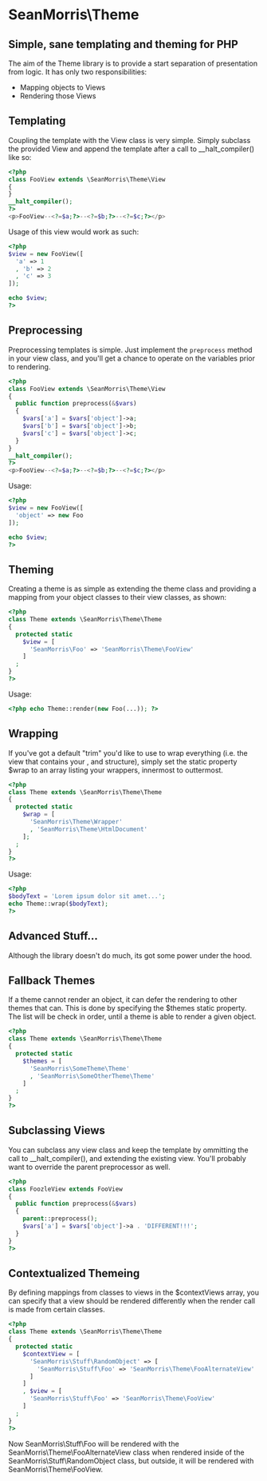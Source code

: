 # SeanMorris\Theme

## Simple, sane templating and theming for PHP

The aim of the Theme library is to provide a start separation of presentation from logic. It has only two responsibilities:

* Mapping objects to Views
* Rendering those Views

## Templating

Coupling the template with the View class is very simple. Simply subclass the provided View and append the template after a call to __halt_compiler() like so:

```php
<?php
class FooView extends \SeanMorris\Theme\View
{
}
__halt_compiler();
?>
<p>FooView--<?=$a;?>--<?=$b;?>--<?=$c;?></p>
```

Usage of this view would work as such:

```php
<?php
$view = new FooView([
  'a' => 1
  , 'b' => 2
  , 'c' => 3
]);

echo $view;
?>
```

## Preprocessing

Preprocessing templates is simple. Just implement the ```preprocess``` method in your view class, and you'll get a chance to operate on the variables prior to rendering.

```php
<?php
class FooView extends \SeanMorris\Theme\View
{
  public function preprocess(&$vars)
  {
    $vars['a'] = $vars['object']->a;
    $vars['b'] = $vars['object']->b;
    $vars['c'] = $vars['object']->c;
  }
}
__halt_compiler();
?>
<p>FooView--<?=$a;?>--<?=$b;?>--<?=$c;?></p>
```

Usage:

```php
<?php
$view = new FooView([
  'object' => new Foo
]);

echo $view;
?>
```

## Theming

Creating a theme is as simple as extending the theme class and providing a mapping from your object classes to their view classes, as shown:

```php
<?php
class Theme extends \SeanMorris\Theme\Theme
{
  protected static
    $view = [
      'SeanMorris\Foo' => 'SeanMorris\Theme\FooView'
    ]
  ;
}
?>
```

Usage:

```php
<?php echo Theme::render(new Foo(...)); ?>
```

## Wrapping

If you've got a default "trim" you'd like to use to wrap everything (i.e. the view that contains your <html> <head>, and <body> structure), simply set the static property $wrap to an array listing your wrappers, innermost to outtermost.

```php
<?php
class Theme extends \SeanMorris\Theme\Theme
{
  protected static
    $wrap = [
      'SeanMorris\Theme\Wrapper'
      , 'SeanMorris\Theme\HtmlDocument' 
    ];
  ;
}
?>
```
Usage:

```php
<?php
$bodyText = 'Lorem ipsum dolor sit amet...';
echo Theme::wrap($bodyText);
?>
```

## Advanced Stuff...

Although the library doesn't do much, its got some power under the hood.

## Fallback Themes

If a theme cannot render an object, it can defer the rendering to other themes that can. This is done by specifying the $themes static property. The list will be check in order, until a theme is able to render a given object.

```php
<?php
class Theme extends \SeanMorris\Theme\Theme
{
  protected static
    $themes = [
      'SeanMorris\SomeTheme\Theme'
      , 'SeanMorris\SomeOtherTheme\Theme'
    ]
  ;
}
?>
```

## Subclassing Views

You can subclass any view class and keep the template by ommitting the call to __halt_compiler(), and extending the existing view. You'll probably want to override the parent preprocessor as well.

```php
<?php
class FoozleView extends FooView
{
  public function preprocess(&$vars)
  {
    parent::preprocess();
    $vars['a'] = $vars['object']->a . 'DIFFERENT!!!';
  }
}
?>
```

## Contextualized Themeing

By defining mappings from classes to views in the $contextViews array, you can specify that a view should be rendered differently when the render call is made from certain classes.

```php
<?php
class Theme extends \SeanMorris\Theme\Theme
{
  protected static
    $contextView = [
      'SeanMorris\Stuff\RandomObject' => [
        'SeanMorris\Stuff\Foo' => 'SeanMorris\Theme\FooAlternateView'
      ]
    ]
    , $view = [
      'SeanMorris\Stuff\Foo' => 'SeanMorris\Theme\FooView'
    ]
  ;
}
?>
```

Now SeanMorris\Stuff\Foo will be rendered with the SeanMorris\Theme\FooAlternateView class when rendered inside of the SeanMorris\Stuff\RandomObject class, but outside, it will be rendered with SeanMorris\Theme\FooView.
